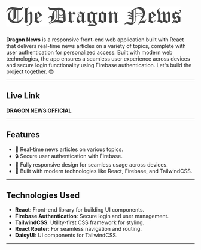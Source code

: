 # <img src="/src/assets/logo.png">

**Dragon News** is a responsive front-end web application built with React that delivers real-time news articles on a variety of topics, complete with user authentication for personalized access. Built with modern web technologies, the app ensures a seamless user experience across devices and secure login functionality using Firebase authentication. Let's build the project together. 😎

---

## Live Link

[**DRAGON NEWS OFFICIAL**](https://dragon-news-auth-9a4f1.web.app/category/08)

---

## Features

- 📰 Real-time news articles on various topics.
- 🔒 Secure user authentication with Firebase.
- 📱 Fully responsive design for seamless usage across devices.
- 🚀 Built with modern technologies like React, Firebase, and TailwindCSS.

---

## Technologies Used

- **React**: Front-end library for building UI components.
- **Firebase Authentication**: Secure login and user management.
- **TailwindCSS**: Utility-first CSS framework for styling.
- **React Router**: For seamless navigation and routing.
- **DaisyUI**: UI components for TailwindCSS.

---

